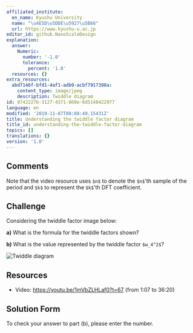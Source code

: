 ```yaml
---
affiliated_institute:
  en_name: Kyushu University
  name: "\u4E5D\u5DDE\u5927\u5B66"
  url: https://www.kyushu-u.ac.jp
editor_id: github.NanoScaleDesign
explanation:
  answer:
    Numeric:
      number: '-1.0'
      tolerance:
        percent: '1.0'
  resources: {}
extra_resources:
  abd7146f-bfd1-4af1-adb9-acbf7917398a:
    content_type: image/jpeg
    description: Twiddle diagram
id: 8742227b-3127-4371-860e-6d5148422977
language: en
modified: '2019-11-07T08:08:49.15431Z'
title: Understanding the twiddle factor diagram
title_id: understanding-the-twiddle-factor-diagram
topics: []
translations: {}
version: '1.0'
---
```


## Comments
Note that the video resource uses `$n$` to denote the `$n$`'th sample of the period and `$k$` to represent the `$k$`'th DFT coefficient.


## Challenge
Considering the twiddle factor image below:

**a)** What is the formula for the twiddle factors shown?

**b)** What is the value  represented by the twiddle factor `$w_4^2$`?

![Twiddle diagram](/api/v0/teachers/github.NanoScaleDesign/resources/public/abd7146f-bfd1-4af1-adb9-acbf7917398a.jpeg/abd7146f-bfd1-4af1-adb9-acbf7917398a.jpeg)

## Resources
- Video: https://youtu.be/1mVbZLHLaf0?t=67 (from 1:07 to 36:20)


## Solution Form
To check your answer to part (b), please enter the number.
